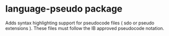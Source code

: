 # language-pseudo package
Adds syntax highlighting support for pseudocode files ( sdo or pseudo extensions ). These files must follow the IB approved pseudocode notation.
